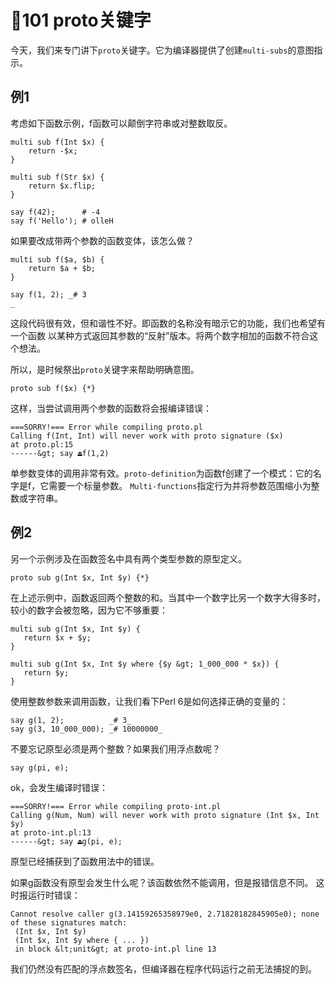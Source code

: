 
# 🦋101 proto关键字

今天，我们来专门讲下`proto`关键字。它为编译器提供了创建`multi-subs`的意图指示。

## 例1

考虑如下函数示例，f函数可以颠倒字符串或对整数取反。

```
multi sub f(Int $x) {
    return -$x;
}

multi sub f(Str $x) {
    return $x.flip;
}

say f(42);      # -4
say f('Hello'); # olleH

```
如果要改成带两个参数的函数变体，该怎么做？

```
multi sub f($a, $b) {
    return $a + $b;
}

say f(1, 2); _# 3
_

```

这段代码很有效，但和谐性不好。即函数的名称没有暗示它的功能，我们也希望有一个函数
以某种方式返回其参数的“反射”版本。将两个数字相加的函数不符合这个想法。

所以，是时候祭出`proto`关键字来帮助明确意图。

`proto sub f($x) {*}`

这样，当尝试调用两个参数的函数将会报编译错误：

```
===SORRY!=== Error while compiling proto.pl
Calling f(Int, Int) will never work with proto signature ($x)
at proto.pl:15
------&gt; say ⏏f(1,2)

```
单参数变体的调用非常有效。`proto-definition`为函数f创建了一个模式：它的名字是f，它需要一个标量参数。
`Multi-functions`指定行为并将参数范围缩小为整数或字符串。

## 例2

另一个示例涉及在函数签名中具有两个类型参数的原型定义。

`proto sub g(Int $x, Int $y) {*}`

在上述示例中，函数返回两个整数的和。当其中一个数字比另一个数字大得多时，较小的数字会被忽略，因为它不够重要：

```
multi sub g(Int $x, Int $y) {
   return $x + $y;
}

multi sub g(Int $x, Int $y where {$y &gt; 1_000_000 * $x}) {
   return $y;
}
```

使用整数参数来调用函数，让我们看下Perl 6是如何选择正确的变量的：

```
say g(1, 2);          _# 3_
say g(3, 10_000_000); _# 10000000_
```
不要忘记原型必须是两个整数？如果我们用浮点数呢？

    say g(pi, e);

ok，会发生编译时错误：

```
===SORRY!=== Error while compiling proto-int.pl
Calling g(Num, Num) will never work with proto signature (Int $x, Int $y)
at proto-int.pl:13
------&gt; say ⏏g(pi, e);
```
原型已经捕获到了函数用法中的错误。

如果g函数没有原型会发生什么呢？该函数依然不能调用，但是报错信息不同。
这时报运行时错误：

```
Cannot resolve caller g(3.14159265358979e0, 2.71828182845905e0); none of these signatures match:
 (Int $x, Int $y)
 (Int $x, Int $y where { ... })
 in block &lt;unit&gt; at proto-int.pl line 13
```

我们仍然没有匹配的浮点数签名，但编译器在程序代码运行之前无法捕捉的到。




